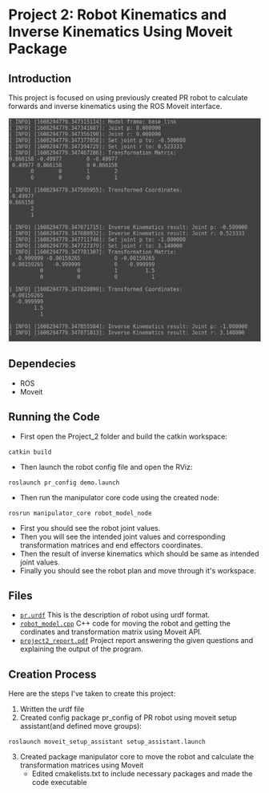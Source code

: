 # Project 2: Robot Kinematics and Inverse Kinematics Using Moveit Package

## Introduction

This project is focused on using previously created PR robot to calculate forwards and inverse kinematics using the ROS Moveit interface.

<img src="https://github.com/YasinSonmez/EE451--Introduction-to-Robotics/blob/master/Images/pr_transform.png" width="600">

## Dependecies
- ROS
- Moveit

## Running the Code
- First open the Project_2 folder and build the catkin workspace:
```
catkin build
```
- Then launch the robot config file and open the RViz:
```
roslaunch pr_config demo.launch
```
- Then run the manipulator core code using the created node:
```
rosrun manipulator_core robot_model_node 
```
- First you should see the robot joint values.
- Then you will see the intended joint values and corresponding transformation matrices and end effectors coordinates.
- Then the result of inverse kinematics which should be same as intended joint values.
- Finally you should see the robot plan and move through it's workspace.

## Files
- [`pr.urdf`](https://github.com/YasinSonmez/EE451--Introduction-to-Robotics/blob/master/Project_2/src/urdf%20files/pr.urdf) This is the description of robot using urdf format.
- [`robot_model.cpp`](https://github.com/YasinSonmez/EE451--Introduction-to-Robotics/blob/master/Project_2/src/manipulator_core/src/robot_model.cpp) C++ code for moving the robot and getting the cordinates and transformation matrix using Moveit API.
- [`project2_report.pdf`](https://github.com/YasinSonmez/EE451--Introduction-to-Robotics/blob/master/Project_2/project2_report.pdf) Project report answering the given questions and explaining the output of the program.

## Creation Process
Here are the steps I've taken to create this project:
1. Written the urdf file
2. Created config package pr_config of PR robot using moveit setup assistant(and defined move groups):
```
roslaunch moveit_setup_assistant setup_assistant.launch
```
3. Created package manipulator core to move the robot and calculate the transformation matrices using Moveit
   - Edited cmakelists.txt to include necessary packages and made the code executable 
